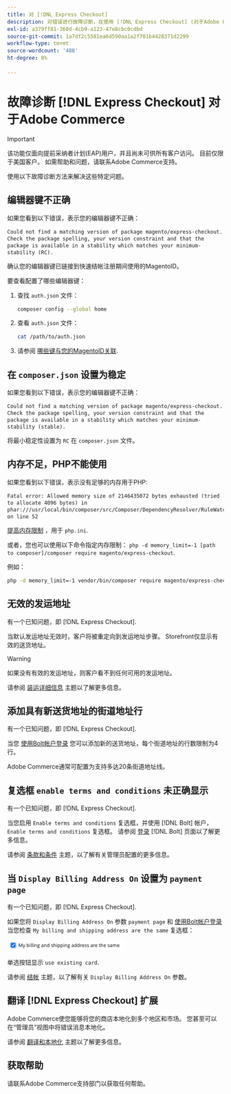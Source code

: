 ```yaml
---
title: 对 [!DNL Express Checkout]
description: 对错误进行故障诊断，在使用 [!DNL Express Checkout] (对于Adobe Commerce扩展)。
exl-id: a379ff81-360d-4cb9-a123-47e8cbc0cdbd
source-git-commit: 1a7df2c5581ea6d590aa1a2f701b4428371d2299
workflow-type: tm+mt
source-wordcount: '488'
ht-degree: 0%

---
```


# 故障诊断 [!DNL Express Checkout] 对于Adobe Commerce

>[!IMPORTANT]
>
> 该功能仅面向提前采纳者计划(EAP)用户，并且尚未可供所有客户访问。 目前仅限于美国客户。 如需帮助和问题，请联系Adobe Commerce支持。

使用以下故障诊断方法来解决这些特定问题。

## 编辑器键不正确

如果您看到以下错误，表示您的编辑器键不正确：

```terminal
Could not find a matching version of package magento/express-checkout. Check the package spelling, your version constraint and that the package is available in a stability which matches your minimum-stability (RC).
```

确认您的编辑器键已链接到快速结帐注册期间使用的MagentoID。

要查看配置了哪些编辑器键：

1. 查找 `auth.json` 文件：

   ```bash
   composer config --global home
   ```

1. 查看 `auth.json` 文件：

   ```bash
   cat /path/to/auth.json
   ```

1. 请参阅 [哪些键与您的MagentoID关联](https://devdocs.magento.com/guides/v2.4/install-gde/prereq/connect-auth.html).

## 在 `composer.json` 设置为稳定

如果您看到以下错误，表示您的编辑器键不正确：

```terminal
Could not find a matching version of package magento/express-checkout. Check the package spelling, your version constraint and that the package is available in a stability which matches your minimum-stability (stable).
```

将最小稳定性设置为 `RC` 在 `composer.json` 文件。

## 内存不足，PHP不能使用

如果您看到以下错误，表示没有足够的内存用于PHP:

```terminal
Fatal error: Allowed memory size of 2146435072 bytes exhausted (tried to allocate 4096 bytes) in phar:///usr/local/bin/composer/src/Composer/DependencyResolver/RuleWatchGraph.php on line 52
```

[提高内存限制](https://devdocs.magento.com/cloud/project/magento-app-php-ini.html#increase-php-memory-limit) ，用于 `php.ini`.

或者，您也可以使用以下命令指定内存限制： `php -d memory_limit=-1 [path to composer]/composer require magento/express-checkout`.

例如：

```bash
php -d memory_limit=-1 vendor/bin/composer require magento/express-checkout
```

## 无效的发运地址

有一个已知问题，即 [!DNL Express Checkout].

当默认发运地址无效时，客户将被重定向到发运地址步骤。 Storefront仅显示有效的送货地址。

>[!WARNING]
>
> 如果没有有效的发运地址，则客户看不到任何可用的发运地址。

请参阅 [装运详细信息](../express-checkout/shipping-details.md) 主题以了解更多信息。

## 添加具有新送货地址的街道地址行

有一个已知问题，即 [!DNL Express Checkout].

当您 [使用Bolt帐户登录](https://help.bolt.com/shoppers/guides/checkout/log-in/) 您可以添加新的送货地址，每个街道地址的行数限制为4行。

Adobe Commerce通常可配置为支持多达20条街道地址线。

## 复选框 `enable terms and conditions` 未正确显示

有一个已知问题，即 [!DNL Express Checkout].

当您启用 `Enable terms and conditions` 复选框，并使用 [!DNL Bolt] 帐户， `Enable terms and conditions` 复选框。 请参阅 [登录](https://help.bolt.com/shoppers/account/login-dashboard/) [!DNL Bolt] 页面以了解更多信息。

请参阅 [条款和条件](https://docs.magento.com/user-guide/sales/terms-and-conditions.html) 主题，以了解有关管理员配置的更多信息。

## 当 `Display Billing Address On` 设置为 `payment page`

有一个已知问题，即 [!DNL Express Checkout].

如果您将 `Display Billing Address On` 参数 `payment page` 和 [使用Bolt帐户登录](https://help.bolt.com/shoppers/guides/checkout/log-in/) 当您检查 `My billing and shipping address are the same` 复选框：

![同一地址](assets/checked-address.png)

单选按钮显示 `use existing card`.

请参阅 [结帐](https://docs.magento.com/user-guide/configuration/sales/checkout.html) 主题，以了解有关 `Display Billing Address On` 参数。

## 翻译 [!DNL Express Checkout] 扩展

Adobe Commerce使您能够将您的商店本地化到多个地区和市场。 您甚至可以在“管理员”视图中将错误消息本地化。

请参阅 [翻译和本地化](https://devdocs.magento.com/guides/v2.4/frontend-dev-guide/translations/xlate.html) 主题以了解更多信息。

## 获取帮助

请联系Adobe Commerce支持部门以获取任何帮助。
